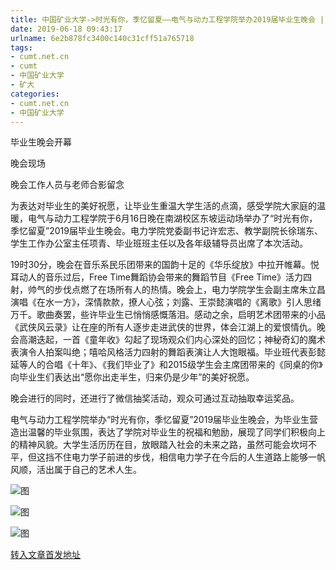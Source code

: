 ```yaml
---
title: 中国矿业大学->时光有你，季忆留夏——电气与动力工程学院举办2019届毕业生晚会 | cumt.net.cn
date: 2019-06-18 09:43:17
urlname: 6e2b878fc3400c140c31cff51a765718
tags: 
- cumt.net.cn
- cumt
- 中国矿业大学
- 矿大
categories:
- cumt.net.cn
- 中国矿业大学
---
```



毕业生晚会开幕

晚会现场

晚会工作人员与老师合影留念

为表达对毕业生的美好祝愿，让毕业生重温大学生活的点滴，感受学院大家庭的温暖，电气与动力工程学院于6月16日晚在南湖校区东坡运动场举办了“时光有你，季忆留夏”2019届毕业生晚会。电力学院党委副书记许宏志、教学副院长徐瑞东、学生工作办公室主任项青、毕业班班主任以及各年级辅导员出席了本次活动。

19时30分，晚会在音乐系民乐团带来的国韵十足的《华乐绽放》中拉开帷幕。悦耳动人的音乐过后，Free Time舞蹈协会带来的舞蹈节目《Free Time》活力四射，帅气的步伐点燃了在场所有人的热情。晚会上，电力学院学生会副主席朱立昌演唱《在水一方》，深情款款，撩人心弦；刘露、王崇懿演唱的《离歌》引人思绪万千。歌曲奏罢，些许毕业生已悄悄感慨落泪。感动之余，启明艺术团带来的小品《武侠风云录》让在座的所有人逐步走进武侠的世界，体会江湖上的爱恨情仇。晚会高潮迭起，一首《童年收》勾起了现场观众们内心深处的回忆；神秘奇幻的魔术表演令人拍案叫绝；嘻哈风格活力四射的舞蹈表演让人大饱眼福。毕业班代表彭懿延等人的合唱《十年》、《我们毕业了》和2015级学生会主席团带来的《同桌的你》向毕业生们表达出“愿你出走半生，归来仍是少年”的美好祝愿。

晚会进行的同时，还进行了微信抽奖活动，观众可通过互动抽取幸运奖品。

电气与动力工程学院举办“时光有你，季忆留夏”2019届毕业生晚会，为毕业生营造出温馨的毕业氛围，表达了学院对毕业生的祝福和勉励，展现了同学们积极向上的精神风貌。大学生活历历在目，放眼踏入社会的未来之路，虽然可能会坎坷不平，但这挡不住电力学子前进的步伐，相信电力学子在今后的人生道路上能够一帆风顺，活出属于自己的艺术人生。



![图](http://xwzx.cumt.edu.cn/_upload/article/images/9d/19/2e101d1945f49a98a19d2d83a6a7/a6043d37-19f2-476c-8d12-3475789f1250.jpg)

![图](http://xwzx.cumt.edu.cn/_upload/article/images/9d/19/2e101d1945f49a98a19d2d83a6a7/81800a9d-8680-44f3-af73-432caa6c6088.jpg)

![图](http://xwzx.cumt.edu.cn/_upload/article/images/9d/19/2e101d1945f49a98a19d2d83a6a7/044c7068-5f64-4a36-b4cb-ab7500fd6af0.jpg)

[转入文章首发地址](http://xwzx.cumt.edu.cn/15/14/c523a529684/page.htm)